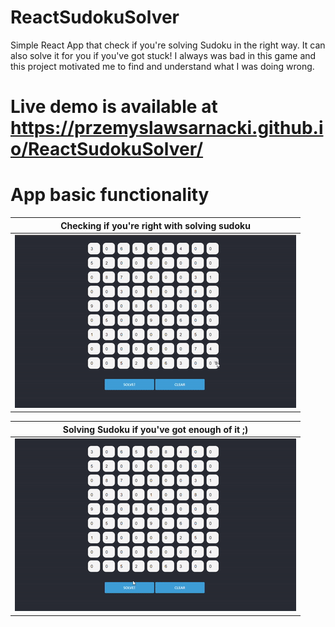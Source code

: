 # ReactSudokuSolver
Simple React App that check if you're solving Sudoku in the right way. It can also solve it for you if you've got stuck! I always was bad in this game and this project motivated me to find and understand what I was doing wrong.

# Live demo is available at https://przemyslawsarnacki.github.io/ReactSudokuSolver/

#  App basic functionality

|Checking if you're right with solving sudoku|
|---|
|![](preview/checking.gif)|

|Solving Sudoku if you've got enough of it ;) |
|---|
|![](preview/solving.gif)|


